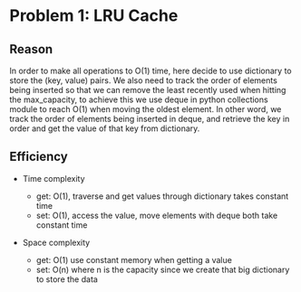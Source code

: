 # Problem 1: LRU Cache

## Reason
In order to make all operations to O(1) time, here decide to use dictionary to store the (key, value) pairs. We also need to track the order of elements being inserted so that we can remove the least recently used when hitting the max_capacity, to achieve this we use deque in python collections module to reach O(1) when moving the oldest element. In other word, we track the order of elements being inserted in deque, and retrieve the key in order and get the value of that key from dictionary.

## Efficiency

- Time complexity
  - get: O(1), traverse and get values through dictionary takes constant time
  - set: O(1), access the value, move elements with deque both take constant time

- Space complexity
  - get: O(1) use constant memory when getting a value
  - set: O(n) where n is the capacity since we create that big dictionary to store the data
